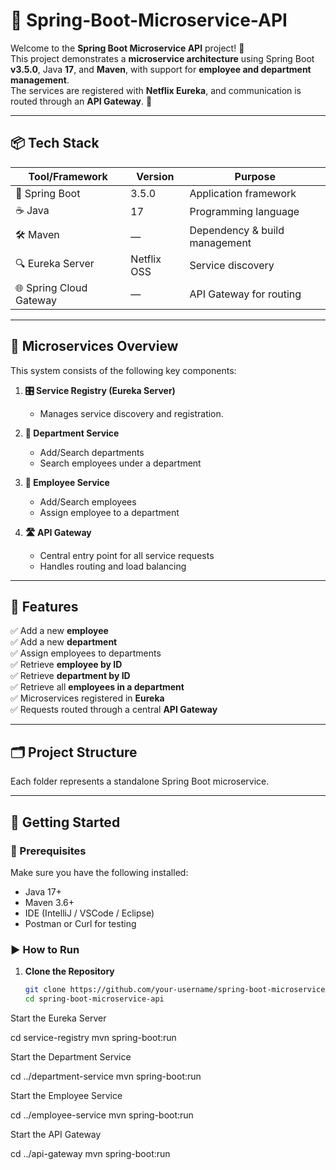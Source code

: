 # 🌱 Spring-Boot-Microservice-API

Welcome to the **Spring Boot Microservice API** project! 🚀  
This project demonstrates a **microservice architecture** using Spring Boot **v3.5.0**, Java **17**, and **Maven**, with support for **employee and department management**.  
The services are registered with **Netflix Eureka**, and communication is routed through an **API Gateway**. 🎯

---

## 📦 Tech Stack

| Tool/Framework      | Version       | Purpose                            |
|---------------------|---------------|------------------------------------|
| 🧰 Spring Boot       | 3.5.0         | Application framework              |
| ☕ Java              | 17            | Programming language               |
| 🛠️ Maven             | —             | Dependency & build management      |
| 🔍 Eureka Server     | Netflix OSS   | Service discovery                  |
| 🌐 Spring Cloud Gateway | —         | API Gateway for routing            |

---

## 🧩 Microservices Overview

This system consists of the following key components:

1. **🎛️ Service Registry (Eureka Server)**  
   - Manages service discovery and registration.
   
2. **🏢 Department Service**  
   - Add/Search departments  
   - Search employees under a department

3. **👤 Employee Service**  
   - Add/Search employees  
   - Assign employee to a department

4. **🛣️ API Gateway**  
   - Central entry point for all service requests  
   - Handles routing and load balancing

---

## 🧪 Features

✅ Add a new **employee**  
✅ Add a new **department**  
✅ Assign employees to departments  
✅ Retrieve **employee by ID**  
✅ Retrieve **department by ID**  
✅ Retrieve all **employees in a department**  
✅ Microservices registered in **Eureka**  
✅ Requests routed through a central **API Gateway**

---

## 🗂️ Project Structure


Each folder represents a standalone Spring Boot microservice.

---

## 🚀 Getting Started

### 🔧 Prerequisites

Make sure you have the following installed:

- Java 17+
- Maven 3.6+
- IDE (IntelliJ / VSCode / Eclipse)
- Postman or Curl for testing

### ▶️ How to Run

1. **Clone the Repository**
   ```bash
   git clone https://github.com/your-username/spring-boot-microservice-api.git
   cd spring-boot-microservice-api

   
Start the Eureka Server

cd service-registry
mvn spring-boot:run

Start the Department Service

cd ../department-service
mvn spring-boot:run


Start the Employee Service

cd ../employee-service
mvn spring-boot:run


Start the API Gateway

cd ../api-gateway
mvn spring-boot:run
